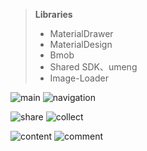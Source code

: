 > **Libraries**
> 
> 	 - MaterialDrawer
> 	 - MaterialDesign
> 	 - Bmob
> 	 - Shared SDK、umeng
> 	 - Image-Loader


![main](http://https://github.com/ng2Kaming/Power/blob/master/img/S50623-224356.jpg) ![navigation](http://https://github.com/ng2Kaming/Power/blob/master/img/S50623-223245.jpg)

![share](http://https://github.com/ng2Kaming/Power/blob/master/img/S50623-223308.jpg) ![collect](http://https://github.com/ng2Kaming/Power/blob/master/img/S50623-223402.jpg)

![content](http://https://github.com/ng2Kaming/Power/blob/master/img/S50623-223300.jpg) ![comment](http://https://github.com/ng2Kaming/Power/blob/master/img/S50623-223337.jpg)



